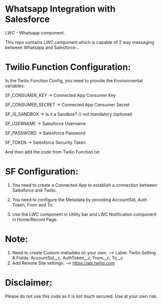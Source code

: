 # Whatsapp Integration with Salesforce
LWC - Whatsapp component.

This repo contains LWC component which is capable of 2 way messaging between Whatsapp and Salesforce...

# Twilio Function Configuration:
In the Twilio Function Config, you need to provide the Environmental variables:

SF_CONSUMER_KEY -> Connected App Consumer Key

SF_CONSUMER_SECRET -> Connected App Consumer Secret

SF_IS_SANDBOX -> Is it a Sandbox? // not mandatory (optional)

SF_USERNAME -> Salesforce Username

SF_PASSWORD -> Salesforce Password

SF_TOKEN -> Salesforce Security Token

And then add the code from Twilio Function.txt 

# SF Configuration:
1. You need to create a Connected App to establish a connection between Salesforce and Twilio.

2. You need to configure the Metadata by providing AccountSid, Auth Token, From and To.

3. Use the LWC component in Utility bar and LWC Notification component in Home/Record Page.

# Note: 
1. Need to create Custom-metadata on your own. --> Label: 	Twilio Setting & Fields: AccountSid__c, AuthToken__c, From__c, To__c
2. Add Remote Site settings: --> 	https://api.twilio.com

# Disclaimer:
Please do not use this code as it is not much secured. Use at your own risk.
